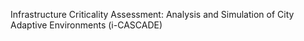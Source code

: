 Infrastructure Criticality Assessment:
Analysis and Simulation of City Adaptive Environments
(i-CASCADE)